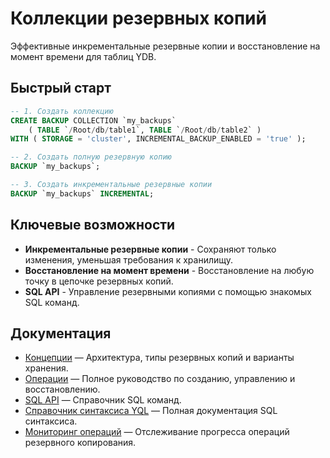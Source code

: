 # Коллекции резервных копий

Эффективные инкрементальные резервные копии и восстановление на момент времени для таблиц YDB.

## Быстрый старт

```sql
-- 1. Создать коллекцию
CREATE BACKUP COLLECTION `my_backups`
    ( TABLE `/Root/db/table1`, TABLE `/Root/db/table2` )
WITH ( STORAGE = 'cluster', INCREMENTAL_BACKUP_ENABLED = 'true' );

-- 2. Создать полную резервную копию
BACKUP `my_backups`;

-- 3. Создать инкрементальные резервные копии
BACKUP `my_backups` INCREMENTAL;
```

## Ключевые возможности

- **Инкрементальные резервные копии** - Сохраняют только изменения, уменьшая требования к хранилищу.
- **Восстановление на момент времени** - Восстановление на любую точку в цепочке резервных копий.
- **SQL API** - Управление резервными копиями с помощью знакомых SQL команд.

## Документация

- [Концепции](concepts.md) — Архитектура, типы резервных копий и варианты хранения.
- [Операции](operations.md) — Полное руководство по созданию, управлению и восстановлению.
- [SQL API](sql-api.md) — Справочник SQL команд.
- [Справочник синтаксиса YQL](../../../../yql/reference/syntax/backup-collections.md) — Полная документация SQL синтаксиса.
- [Мониторинг операций](../../operation-list.md) — Отслеживание прогресса операций резервного копирования.
